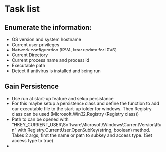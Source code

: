 # Task list

## Enumerate the information:
- OS version and system hostname
- Current user privileges
- Network configuration (IPV4, later update for IPV6)
- Current Directory
- Current process name and process id
- Executable path
- Detect if antivirus is installed and being run

## Gain Persistence
- Use run at start-up feature and setup persistance
- For this maybe setup a persistence class and define the function to add our executable file to the start-up folder for windows. Then Registry class can be used (Microsoft.Win32.Registry (Registry class))
- Path to can be opened with “HKEY_CURRENT_USER\Software\Microsoft\Windows\CurrentVersion\Run” with Registry.CurrentUser.OpenSubKey(string, boolean) method. Takes 2 args, first the name or path to subkey and access type. (Set access type to true)
- 